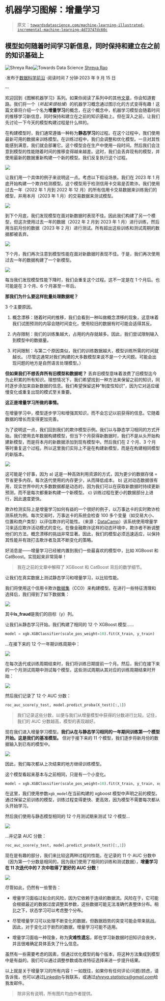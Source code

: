 # 机器学习图解：增量学习

> 原文：[`towardsdatascience.com/machine-learning-illustrated-incremental-machine-learning-4d73747dc60c`](https://towardsdatascience.com/machine-learning-illustrated-incremental-machine-learning-4d73747dc60c)

## 模型如何随着时间学习新信息，同时保持和建立在之前的知识基础上

[](https://medium.com/@shreya.rao?source=post_page-----4d73747dc60c--------------------------------)![Shreya Rao](https://medium.com/@shreya.rao?source=post_page-----4d73747dc60c--------------------------------)[](https://towardsdatascience.com/?source=post_page-----4d73747dc60c--------------------------------)![Towards Data Science](https://towardsdatascience.com/?source=post_page-----4d73747dc60c--------------------------------) [Shreya Rao](https://medium.com/@shreya.rao?source=post_page-----4d73747dc60c--------------------------------)

·发布于[数据科学前沿](https://towardsdatascience.com/?source=post_page-----4d73747dc60c--------------------------------) ·阅读时间 7 分钟·2023 年 9 月 15 日

--

欢迎回到《图解机器学习》系列。如果你阅读了系列中的其他[文章](https://medium.com/@shreya.rao/list/machine-learning-illustrated-dfb4532491ff)，你会知道套路。我们将一个（*听起来很枯燥*）的机器学习概念通过图示化的方式变得有趣！这篇文章将介绍一个名为**增量学习**的概念，在这个概念中，机器学习模型会随着时间的推移学习新信息，同时保持和建立在之前的知识基础上。但在深入之前，让我们先讨论一下今天的模型构建过程是什么样的。

在构建模型时，我们通常遵循一种称为**静态学习**的过程。在这个过程中，我们使用最新可用的数据来训练模型。在训练过程中，我们会调整和优化模型。一旦对其性能感到满意，我们就会部署它。这个模型会在生产中使用一段时间。然后我们会注意到模型的性能随着时间的推移变得越来越差。这时，我们会丢弃现有的模型，并使用最新的数据重新构建一个新的模型。我们反复执行这个过程。

![](img/07e8722405e2926bf8c48eebe746363e.png)

让我们用一个具体的例子来说明这一点。考虑以下假设场景。我们在 2023 年 1 月底开始构建一个欺诈检测模型。这个模型用于检测信用卡交易是否欺诈。我们使用过去一年（2022 年 1 月到 2022 年 12 月）的所有信用卡交易数据来训练我们的模型，并用本月（2023 年 1 月）的交易数据来测试模型。

![](img/993cd22d306048f39a9c11930a51c17e.png)

到下个月底，我们发现模型在面对新数据时表现不佳。因此我们构建了另一个模型，但这次使用过去一年的数据（2022 年 2 月到 2023 年 1 月）进行训练，然后用当前月份的数据（2023 年 2 月）进行测试。所有超出这些训练和测试周期的数据都被丢弃。

![](img/5e6e414b3ffc200024eca1265fc138ef.png)

下个月，我们再次注意到模型性能在面对新数据时表现不佳。于是，我们再次使用过去一年的数据构建了一个新模型。

![](img/198acd7c211542e6d589e5b9792b883c.png)

每当我们发现模型性能下降时，我们会重复这个过程。这不一定是在 1 个月后。也可能是在 3 个月、6 个月甚至一年后。

**那我们为什么要这样批量处理数据呢？**

3 个主要原因。

1.  概念漂移：随着时间的推移，我们会看到一种叫做概念漂移的现象，这意味着我们试图预测的内容会随时间变化，使用较旧的数据有时可能会适得其反。

1.  内存限制：我们的训练集越大，占用的内存就越多。因此，我们尝试限制输入到模型中的数据量。

1.  时间限制：与第二个原因类似，我们的训练数据越大，模型训练所需的时间就越长。（尽管这通常对我们构建的大多数模型来说不是一个大问题。可能会出现问题的地方是自然语言处理模型。）

**但如果我们不想丢弃所有旧模型和数据呢？** 丢弃旧模型意味着浪费了旧模型迄今为止积累的所有知识。理想情况下，我们希望找到一种方法来保留之前的知识，同时逐步添加来自新数据的信息。我们希望保留这种“制度性知识”，因为它对适应缓慢变化或重复出现的模式至关重要。

**这正是增量学习所做的事情。**

在增量学习中，模型逐步学习和增强其知识，而不会忘记以前获得的信息。它随着数据的增长而变得更加完善。

为了说明这一点，我们回到我们的欺诈模型示例。我们以与静态学习相同的方式开始。我们使用去年数据构建模型，但当下个月获得新数据时，我们不是从头开始构建新模型，而是将本月的新数据添加到现有模型中。然后我们在 2 个月、3 个月等时重复这个过程。所以这里我们实际上不是在构建新模型，而是在构建相同模型的新版本。

![](img/15e361925e082f4e2240e842431111e9.png)

这可能是个好事，因为 a) 这是一种高效利用资源的方式，因为更少的数据存储 = 节省更多内存。每次迭代使用的内存更少，从而降低成本。 b) 这对动态数据很有用，现实世界中的大多数数据都是动态的，因为我们可以在获取新数据时持续更新预测，而不是每次都重新构建一个新模型。 c) 训练过程在更小的数据部分上进行，因此速度更快。

欺诈检测实际上是增量学习如何有益的一个很好的例子，以万事达卡的实时欺诈检测系统为例。每次交易时，万事达卡的系统会检查 100 多个变量（如交易大小、位置和商户类型）以评估欺诈的可能性。（来源：[DataCamp](https://www.datacamp.com/blog/what-is-incremental-learning)）该系统使用增量学习来适应欺诈活动模式的变化。在像金融欺诈这样的动态环境中，欺诈者不断调整他们的方法，概念漂移的挑战非常显著。因此，我们的模型必须迅速适应，以保持其性能并有效打击欺诈者及其不断变化的策略。

好消息是——增量学习已经被内置到我们一些最喜欢的模型中，比如 XGBoost 和 CatBoost。实现起来非常简单！

> 我在之前的文章中解释了 XGBoost 和 CatBoost 背后的数学细节。

让我们在真实数据上测试静态学习和增量学习，以比较性能。

我们将使用这个信用卡欺诈[数据集](https://www.kaggle.com/datasets/kartik2112/fraud-detection?select=fraudTrain.csv)（CC0）来构建模型。在进行一些特征清理和选择后，我们得到了如下数据集：

![](img/5ac4e5692ae31cf11cc5c656517d84a6.png)

其中**is_fraud**是我们的目标（y）列。

让我们从静态学习开始。我们构建了相同的 12 个 XGBoost 模型……

```py
model = xgb.XGBClassifier(scale_pos_weight=10).fit(X_train, y_train)
```

…在接下来的 12 个一年期训练周期中：

![](img/0d1644fb3704136114a2801e5f698206.png)

在每次迭代或训练周期结束时，我们将训练日期提前一个月。然后，我们在接下来的一个月测试周期中测试每个模型，这些测试周期从其对应的训练周期结束时开始：

![](img/7ab05fb115abfbdbcd6971b03f36d127.png)

然后我们记录了 12 个 AUC 分数：

```py
roc_auc_score(y_test, model.predict_proba(X_test)[:,1])
```

> 我们记录这些分数，以便与我们从增量模型中获得的分数进行比较。记住，我们的 AUC 分数越高，模型的表现越好。

现在我们进入增量学习模型。**我们从在与静态学习相同的一年期间训练第一个模型开始。这是我们的基准模型。** 但对于接下来的 11 个模型，我们逐步将新月份的数据输入到已有的模型中。

![](img/78080de785cd2b992f8e2c994a8311c5.png)

因此，我们每次都从上次结束的地方继续训练模型。

这个模型看起来基本与之前相同，只是有一个小变化。

```py
model = xgb.XGBClassifier(scale_pos_weight=10).fit(X_train, y_train, xgb_model=model)
```

在这里，我们使用参数`xgb_model`在当前构建的 xgboost 模型中声明之前的模型。通过保留之前训练的模型，训练过程变得更快、更高效，因为模型不需要每次都从头开始学习。

然后我们使用与静态模型相同的 12 个月测试期来测试 12 个模型…

![](img/7ab05fb115abfbdbcd6971b03f36d127.png)

…并记录 AUC 分数：

```py
roc_auc_score(y_test, model.predict_proba(X_test)[:,1])
```

现在是有趣的部分，我们来比较这两种过程的性能。在记录的 11 个 AUC 分数中（因为第一个分数是相同的，因为我们使用了相同的训练和测试数据），**增量学习在 11 次迭代中的 7 次中取得了更好的 AUC 分数**！

![](img/d91c1cb0aac3f4ca94852593f5283e2e.png)

尽管如此，仍然有一些警告：

+   增量学习面临过拟合的风险，因为它依赖于连续的数据流。风险在于，它可能会根据最近的数据过度调整其参数，这些数据可能无法准确代表整体分布。相比之下，状态学习可以考虑整个分布。

+   尽管增量学习可以处理不断变化的数据，但数据趋势的突变可能会带来挑战。因此，对于变化过于剧烈的数据，增量学习可能不适用。

+   增量学习面临一种现象，称为**灾难性遗忘**，即在学习新数据时旧知识会丧失，并且很难确定具体丢失了什么信息。

虽然有一些需要考虑的因素，但通过优化模型的每个版本，将这种方法集成到模型中是有益的。我们可以通过调整参数或改进特征选择来进一步提升结果。

以上就是关于增量学习的所有内容！一如既往，如果你有任何评论/问题/顾虑，请告诉我，也可以通过[LinkedIn](https://www.linkedin.com/in/shreyarao24/)与我联系，或通过*shreya.statistics@gmail.com*给我发邮件。

> 除非另有说明，所有图片均由作者提供。
